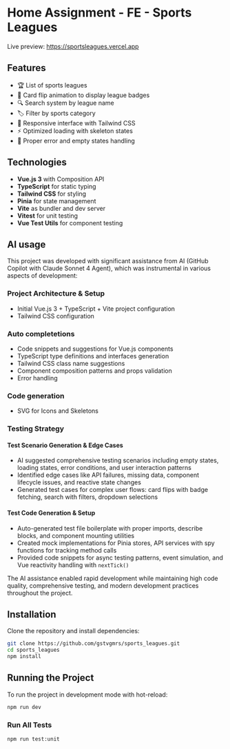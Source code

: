 # Home Assignment - FE - Sports Leagues

Live preview: <a href="https://sportsleagues.vercel.app/" target="_blank">https://sportsleagues.vercel.app</a>

## Features

- 🏆 List of sports leagues
- 🔄 Card flip animation to display league badges
- 🔍 Search system by league name
- 🏷️ Filter by sports category
- 📱 Responsive interface with Tailwind CSS
- ⚡ Optimized loading with skeleton states
- 🎯 Proper error and empty states handling

## Technologies

- **Vue.js 3** with Composition API
- **TypeScript** for static typing
- **Tailwind CSS** for styling
- **Pinia** for state management
- **Vite** as bundler and dev server
- **Vitest** for unit testing
- **Vue Test Utils** for component testing

## AI usage

This project was developed with significant assistance from AI (GitHub Copilot with Claude Sonnet 4 Agent), which was instrumental in various aspects of development:

### **Project Architecture & Setup**

- Initial Vue.js 3 + TypeScript + Vite project configuration
- Tailwind CSS configuration

### **Auto completetions**

- Code snippets and suggestions for Vue.js components
- TypeScript type definitions and interfaces generation
- Tailwind CSS class name suggestions
- Component composition patterns and props validation
- Error handling

### **Code generation**

- SVG for Icons and Skeletons

### **Testing Strategy**

#### **Test Scenario Generation & Edge Cases**

- AI suggested comprehensive testing scenarios including empty states, loading states, error conditions, and user interaction patterns
- Identified edge cases like API failures, missing data, component lifecycle issues, and reactive state changes
- Generated test cases for complex user flows: card flips with badge fetching, search with filters, dropdown selections

#### **Test Code Generation & Setup**

- Auto-generated test file boilerplate with proper imports, describe blocks, and component mounting utilities
- Created mock implementations for Pinia stores, API services with spy functions for tracking method calls
- Provided code snippets for async testing patterns, event simulation, and Vue reactivity handling with `nextTick()`

The AI assistance enabled rapid development while maintaining high code quality, comprehensive testing, and modern development practices throughout the project.

## Installation

Clone the repository and install dependencies:

```bash
git clone https://github.com/gstvgmrs/sports_leagues.git
cd sports_leagues
npm install
```

## Running the Project

To run the project in development mode with hot-reload:

```bash
npm run dev
```

### Run All Tests

```bash
npm run test:unit
```
